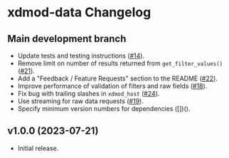 # xdmod-data Changelog

## Main development branch
- Update tests and testing instructions ([\#14](https://github.com/ubccr/xdmod-data/pull/14)).
- Remove limit on number of results returned from `get_filter_values()` ([\#21](https://github.com/ubccr/xdmod-data/pull/21)).
- Add a "Feedback / Feature Requests" section to the README ([\#22](https://github.com/ubccr/xdmod-notebooks/pull/22)).
- Improve performance of validation of filters and raw fields ([\#18](https://github.com/ubccr/xdmod-data/pull/18)).
- Fix bug with trailing slashes in `xdmod_host` ([\#24](https://github.com/ubccr/xdmod-data/pull/24)).
- Use streaming for raw data requests ([\#19](https://github.com/ubccr/xdmod-data/pull/19)).
- Specify minimum version numbers for dependencies ([])(). 

## v1.0.0 (2023-07-21)
- Initial release.
